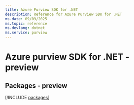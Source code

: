 ```yaml
---
title: Azure Purview SDK for .NET
description: Reference for Azure Purview SDK for .NET
ms.date: 09/09/2025
ms.topic: reference
ms.devlang: dotnet
ms.service: purview
---
```

# Azure purview SDK for .NET - preview
## Packages - preview
[!INCLUDE [packages](purview-index.md)]